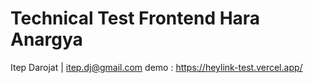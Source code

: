 # Technical Test Frontend Hara Anargya

 Itep Darojat | [itep.dj@gmail.com]()
 demo : https://heylink-test.vercel.app/
